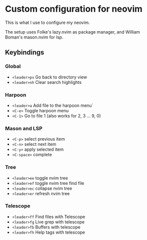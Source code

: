 # Custom configuration for neovim

This is what I use to configure my neovim.

The setup uses Folke's lazy.nvim as package manager, and William Boman's mason.nvim for lsp.

## Keybindings

### Global

- `<leader>pv` Go back to directory view
- `<leader>nh` Clear search highlights

### Harpoon

- `<leader>a` Add file to the harpoon menu`
- `<C-e>` Toggle harpoon menu
- `<C-1>` Go to file 1 (also works for 2, 3 ... 9, 0)

### Mason and LSP

- `<C-p>` select previous item
- `<C-n>` select next item
- `<C-y>` apply selected item
- `<C-space>` complete

### Tree

- `<leader>ee` toggle nvim tree
- `<leader>ef` toggle nvim tree find file
- `<leader>ec` collapse nvim tree
- `<leader>er` refresh nvim tree

### Telescope

- `<leader>ff` Find files with Telescope
- `<leader>fg` Live grep with telescope
- `<leader>fb` Buffers with telescope
- `<leader>fh` Help tags with telescope
